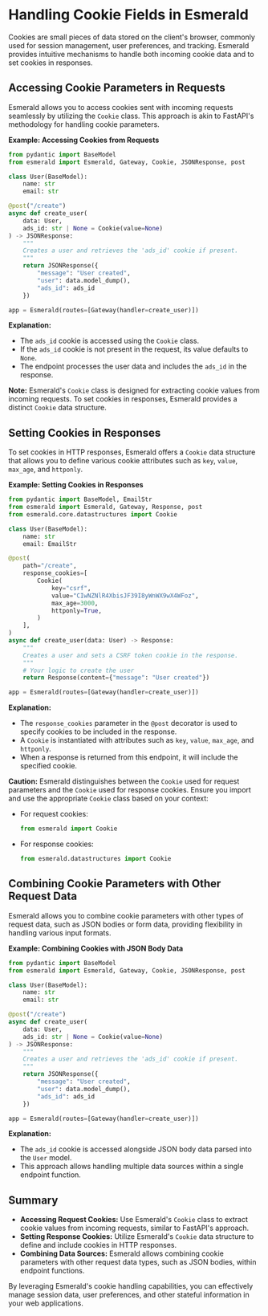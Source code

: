 # Handling Cookie Fields in Esmerald

Cookies are small pieces of data stored on the client's browser, commonly used for session management, user preferences, and tracking. Esmerald provides intuitive mechanisms to handle both incoming cookie data and to set cookies in responses.

## Accessing Cookie Parameters in Requests

Esmerald allows you to access cookies sent with incoming requests seamlessly by utilizing the `Cookie` class. This approach is akin to FastAPI's methodology for handling cookie parameters.

**Example: Accessing Cookies from Requests**

```python
from pydantic import BaseModel
from esmerald import Esmerald, Gateway, Cookie, JSONResponse, post

class User(BaseModel):
    name: str
    email: str

@post("/create")
async def create_user(
    data: User,
    ads_id: str | None = Cookie(value=None)
) -> JSONResponse:
    """
    Creates a user and retrieves the 'ads_id' cookie if present.
    """
    return JSONResponse({
        "message": "User created",
        "user": data.model_dump(),
        "ads_id": ads_id
    })

app = Esmerald(routes=[Gateway(handler=create_user)])
```

**Explanation:**

- The `ads_id` cookie is accessed using the `Cookie` class.
- If the `ads_id` cookie is not present in the request, its value defaults to `None`.
- The endpoint processes the user data and includes the `ads_id` in the response.

**Note:** Esmerald's `Cookie` class is designed for extracting cookie values from incoming requests.
To set cookies in responses, Esmerald provides a distinct `Cookie` data structure.

## Setting Cookies in Responses

To set cookies in HTTP responses, Esmerald offers a `Cookie` data structure that allows you to define
various cookie attributes such as `key`, `value`, `max_age`, and `httponly`.

**Example: Setting Cookies in Responses**

```python
from pydantic import BaseModel, EmailStr
from esmerald import Esmerald, Gateway, Response, post
from esmerald.core.datastructures import Cookie

class User(BaseModel):
    name: str
    email: EmailStr

@post(
    path="/create",
    response_cookies=[
        Cookie(
            key="csrf",
            value="CIwNZNlR4XbisJF39I8yWnWX9wX4WFoz",
            max_age=3000,
            httponly=True,
        )
    ],
)
async def create_user(data: User) -> Response:
    """
    Creates a user and sets a CSRF token cookie in the response.
    """
    # Your logic to create the user
    return Response(content={"message": "User created"})

app = Esmerald(routes=[Gateway(handler=create_user)])
```

**Explanation:**

- The `response_cookies` parameter in the `@post` decorator is used to specify cookies to be included in the response.
- A `Cookie` is instantiated with attributes such as `key`, `value`, `max_age`, and `httponly`.
- When a response is returned from this endpoint, it will include the specified cookie.

**Caution:** Esmerald distinguishes between the `Cookie` used for request parameters and the `Cookie` used for response cookies. Ensure you import and use the appropriate `Cookie` class based on your context:

- For request cookies:
  ```python
  from esmerald import Cookie
  ```
- For response cookies:
  ```python
  from esmerald.datastructures import Cookie
  ```

## Combining Cookie Parameters with Other Request Data

Esmerald allows you to combine cookie parameters with other types of request data, such as JSON bodies or
form data, providing flexibility in handling various input formats.

**Example: Combining Cookies with JSON Body Data**

```python
from pydantic import BaseModel
from esmerald import Esmerald, Gateway, Cookie, JSONResponse, post

class User(BaseModel):
    name: str
    email: str

@post("/create")
async def create_user(
    data: User,
    ads_id: str | None = Cookie(value=None)
) -> JSONResponse:
    """
    Creates a user and retrieves the 'ads_id' cookie if present.
    """
    return JSONResponse({
        "message": "User created",
        "user": data.model_dump(),
        "ads_id": ads_id
    })

app = Esmerald(routes=[Gateway(handler=create_user)])
```

**Explanation:**

- The `ads_id` cookie is accessed alongside JSON body data parsed into the `User` model.
- This approach allows handling multiple data sources within a single endpoint function.

## Summary

- **Accessing Request Cookies:** Use Esmerald's `Cookie` class to extract cookie values from incoming requests, similar to FastAPI's approach.
- **Setting Response Cookies:** Utilize Esmerald's `Cookie` data structure to define and include cookies in HTTP responses.
- **Combining Data Sources:** Esmerald allows combining cookie parameters with other request data types, such as JSON bodies, within endpoint functions.

By leveraging Esmerald's cookie handling capabilities, you can effectively manage session data, user preferences, and other stateful information in your web applications.
